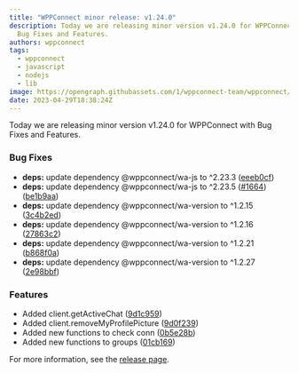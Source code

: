 ```yaml
---
title: "WPPConnect minor release: v1.24.0"
description: Today we are releasing minor version v1.24.0 for WPPConnect with
  Bug Fixes and Features.
authors: wppconnect
tags:
  - wppconnect
  - javascript
  - nodejs
  - lib
image: https://opengraph.githubassets.com/1/wppconnect-team/wppconnect/releases/tag/v1.24.0
date: 2023-04-29T18:38:24Z
---
```


Today we are releasing minor version v1.24.0 for WPPConnect with Bug Fixes and Features.

<!--truncate-->

### Bug Fixes

* **deps:** update dependency @wppconnect/wa-js to ^2.23.3 ([eeeb0cf](https://github.com/wppconnect-team/wppconnect/commit/eeeb0cf4d137152405a6d84c59529198aeea7062))
* **deps:** update dependency @wppconnect/wa-js to ^2.23.5 ([#1664](https://github.com/wppconnect-team/wppconnect/issues/1664)) ([be1b9aa](https://github.com/wppconnect-team/wppconnect/commit/be1b9aa6a85d7133768a682afb305db2bde82a8f))
* **deps:** update dependency @wppconnect/wa-version to ^1.2.15 ([3c4b2ed](https://github.com/wppconnect-team/wppconnect/commit/3c4b2ed0542dae3afdc0fa7b61a835194234a972))
* **deps:** update dependency @wppconnect/wa-version to ^1.2.16 ([27863c2](https://github.com/wppconnect-team/wppconnect/commit/27863c2e7726d105d85c5ec68d61af4e5fb172c5))
* **deps:** update dependency @wppconnect/wa-version to ^1.2.21 ([b868f0a](https://github.com/wppconnect-team/wppconnect/commit/b868f0a4be31e19fcad72a8521d3883a66b48b2d))
* **deps:** update dependency @wppconnect/wa-version to ^1.2.27 ([2e98bbf](https://github.com/wppconnect-team/wppconnect/commit/2e98bbf587ff97aff694371aa9896cc83803ac85))


### Features

* Added client.getActiveChat ([9d1c959](https://github.com/wppconnect-team/wppconnect/commit/9d1c9595a331aaf510df23ee2c94098f6663fed7))
* Added client.removeMyProfilePicture ([9d0f239](https://github.com/wppconnect-team/wppconnect/commit/9d0f239819430ba30811fa69606663f4110752b5))
* Added new functions to check conn ([0b5e28b](https://github.com/wppconnect-team/wppconnect/commit/0b5e28b98275afbf6a164480b5d68cba9b0a8572))
* Added new functions to groups ([01cb169](https://github.com/wppconnect-team/wppconnect/commit/01cb1694d2fd904342fdb4f39f7c99df1799546d))

For more information, see the [release page](https://github.com/wppconnect-team/wppconnect/releases/tag/v1.24.0).
